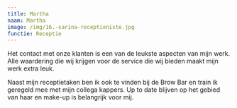 ```yaml
---
title: Martha
naam: Martha
image: /img/16.-sarina-receptioniste.jpg
functie: Receptie
---
```


Het contact met onze klanten is een van de leukste aspecten van mijn werk. Alle waardering die wij krijgen voor de service die wij bieden maakt mijn werk extra leuk. 

Naast mijn receptietaken ben ik ook te vinden bij de Brow Bar en train ik geregeld mee met mijn collega kappers. Up to date blijven op het gebied van haar en make-up is belangrijk voor mij. 
